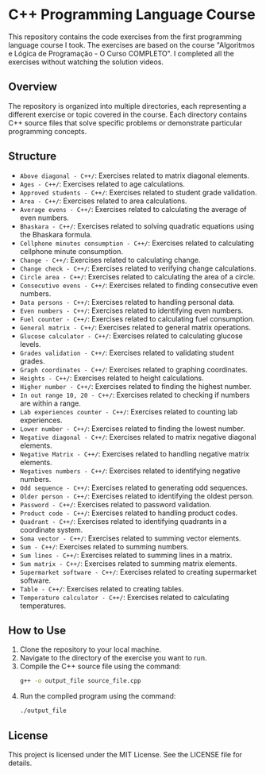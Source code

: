 # C++ Programming Language Course

This repository contains the code exercises from the first programming language course I took. The exercises are based on the course "Algoritmos e Lógica de Programação - O Curso COMPLETO". I completed all the exercises without watching the solution videos.

## Overview

The repository is organized into multiple directories, each representing a different exercise or topic covered in the course. Each directory contains C++ source files that solve specific problems or demonstrate particular programming concepts.

## Structure

- `Above diagonal - C++/`: Exercises related to matrix diagonal elements.
- `Ages - C++/`: Exercises related to age calculations.
- `Approved students - C++/`: Exercises related to student grade validation.
- `Area - C++/`: Exercises related to area calculations.
- `Average evens - C++/`: Exercises related to calculating the average of even numbers.
- `Bhaskara - C++/`: Exercises related to solving quadratic equations using the Bhaskara formula.
- `Cellphone minutes consumption - C++/`: Exercises related to calculating cellphone minute consumption.
- `Change - C++/`: Exercises related to calculating change.
- `Change check - C++/`: Exercises related to verifying change calculations.
- `Circle area - C++/`: Exercises related to calculating the area of a circle.
- `Consecutive evens - C++/`: Exercises related to finding consecutive even numbers.
- `Data persons - C++/`: Exercises related to handling personal data.
- `Even numbers - C++/`: Exercises related to identifying even numbers.
- `Fuel counter - C++/`: Exercises related to calculating fuel consumption.
- `General matrix - C++/`: Exercises related to general matrix operations.
- `Glucose calculator - C++/`: Exercises related to calculating glucose levels.
- `Grades validation - C++/`: Exercises related to validating student grades.
- `Graph coordinates - C++/`: Exercises related to graphing coordinates.
- `Heights - C++/`: Exercises related to height calculations.
- `Higher number - C++/`: Exercises related to finding the highest number.
- `In out range 10, 20 - C++/`: Exercises related to checking if numbers are within a range.
- `Lab experiences counter - C++/`: Exercises related to counting lab experiences.
- `Lower number - C++/`: Exercises related to finding the lowest number.
- `Negative diagonal - C++/`: Exercises related to matrix negative diagonal elements.
- `Negative Matrix - C++/`: Exercises related to handling negative matrix elements.
- `Negatives numbers - C++/`: Exercises related to identifying negative numbers.
- `Odd sequence - C++/`: Exercises related to generating odd sequences.
- `Older person - C++/`: Exercises related to identifying the oldest person.
- `Password - C++/`: Exercises related to password validation.
- `Product code - C++/`: Exercises related to handling product codes.
- `Quadrant - C++/`: Exercises related to identifying quadrants in a coordinate system.
- `Soma vector - C++/`: Exercises related to summing vector elements.
- `Sum - C++/`: Exercises related to summing numbers.
- `Sum lines - C++/`: Exercises related to summing lines in a matrix.
- `Sum matrix - C++/`: Exercises related to summing matrix elements.
- `Supermarket software - C++/`: Exercises related to creating supermarket software.
- `Table - C++/`: Exercises related to creating tables.
- `Temperature calculator - C++/`: Exercises related to calculating temperatures.

## How to Use

1. Clone the repository to your local machine.
2. Navigate to the directory of the exercise you want to run.
3. Compile the C++ source file using the command:
    ```sh
    g++ -o output_file source_file.cpp
    ```
4. Run the compiled program using the command:
    ```sh
    ./output_file
    ```

## License

This project is licensed under the MIT License. See the LICENSE file for details.
